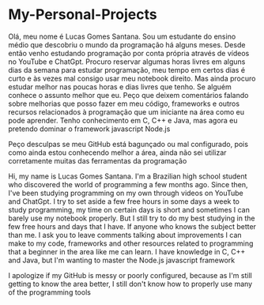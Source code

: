# My-Personal-Projects

Olá, meu nome é Lucas Gomes Santana. Sou um estudante do ensino médio que descobriu o mundo da programação há alguns meses. Desde então venho estudando programação por conta própria através de vídeos no YouTube e ChatGpt. Procuro reservar algumas horas livres em alguns dias da semana para estudar programação, meu tempo em certos dias é curto e às vezes mal consigo usar meu notebook direito. Mas ainda procuro estudar melhor nas poucas horas e dias livres que tenho. Se alguém conhece o assunto melhor que eu. Peço que deixem comentários falando sobre melhorias que posso fazer em meu código, frameworks e outros recursos relacionados à programação que um iniciante na área como eu pode aprender. Tenho conhecimento em C, C++ e Java, mas agora 
eu pretendo dominar o framework javascript Node.js

Peço desculpas se meu GitHub está bagunçado ou mal configurado, pois como ainda estou conhecendo melhor a área, ainda não sei utilizar corretamente muitas das ferramentas da programação


Hi, my name is Lucas Gomes Santana. I'm a Brazilian high school student who discovered the world of programming a few months ago. Since then, I've been studying programming on my own through videos on YouTube and ChatGpt. I try to set aside a few free hours in some days a week to study programming, my time on certain days is short and sometimes I can barely use my notebook properly. But I still try to do my best studying in the few free hours and days that I have. If anyone who knows the subject better than me. I ask you to leave comments talking about improvements I can make to my code, frameworks and other resources related to programming that a beginner in the area like me can learn. I have knowledge in C, C++ and Java, but I'm wanting to master the Node.js javascript framework

I apologize if my GitHub is messy or poorly configured, because as I'm still getting to know the area better, I still don't know how to properly use many of the programming tools
